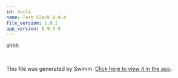 ```yaml
---
id: 3ucla
name: Test Slack 0.9.4
file_version: 1.0.2
app_version: 0.9.3-5
---
```


ahhh

<br/>

This file was generated by Swimm. [Click here to view it in the app](https://swimm-web-app.web.app/repos/Z2l0aHViJTNBJTNBdGVzdC1naXRodWItYXBwJTNBJTNBc3dpbW1pbw==/docs/3ucla).